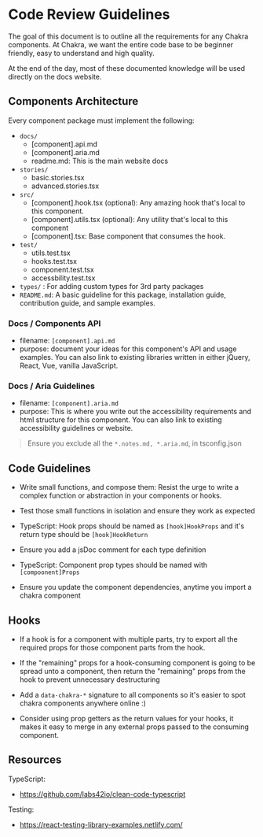 # Code Review Guidelines

The goal of this document is to outline all the requirements for any Chakra
components. At Chakra, we want the entire code base to be beginner friendly,
easy to understand and high quality.

At the end of the day, most of these documented knowledge will be used directly
on the docs website.

## Components Architecture

Every component package must implement the following:

- `docs/`
  - [component].api.md
  - [component].aria.md
  - readme.md: This is the main website docs
- `stories/`
  - basic.stories.tsx
  - advanced.stories.tsx
- `src/`
  - [component].hook.tsx (optional): Any amazing hook that's local to this
    component.
  - [component].utils.tsx (optional): Any utility that's local to this component
  - [component].tsx: Base component that consumes the hook.
- `test/`
  - utils.test.tsx
  - hooks.test.tsx
  - component.test.tsx
  - accessbility.test.tsx
- `types/` : For adding custom types for 3rd party packages
- `README.md`: A basic guideline for this package, installation guide,
  contribution guide, and sample examples.

### Docs / Components API

- filename: `[component].api.md`
- purpose: document your ideas for this component's API and usage examples. You
  can also link to existing libraries written in either jQuery, React, Vue,
  vanilla JavaScript.

### Docs / Aria Guidelines

- filename: `[component].aria.md`
- purpose: This is where you write out the accessibility requirements and html
  structure for this component. You can also link to existing accessibility
  guidelines or website.

> Ensure you exclude all the `*.notes.md, *.aria.md`, in tsconfig.json

## Code Guidelines

- Write small functions, and compose them: Resist the urge to write a complex
  function or abstraction in your components or hooks.

- Test those small functions in isolation and ensure they work as expected

- TypeScript: Hook props should be named as `[hook]HookProps` and it's return
  type should be `[hook]HookReturn`

- Ensure you add a jsDoc comment for each type definition

- TypeScript: Component prop types should be named with `[compoonent]Props`

- Ensure you update the component dependencies, anytime you import a chakra
  component

## Hooks

- If a hook is for a component with multiple parts, try to export all the
  required props for those component parts from the hook.

- If the "remaining" props for a hook-consuming component is going to be spread
  unto a component, then return the "remaining" props from the hook to prevent
  unnecessary destructuring

- Add a `data-chakra-*` signature to all components so it's easier to spot
  chakra components anywhere online :)

- Consider using prop getters as the return values for your hooks, it makes it
  easy to merge in any external props passed to the consuming component.

## Resources

TypeScript:

- https://github.com/labs42io/clean-code-typescript

Testing:

- https://react-testing-library-examples.netlify.com/
